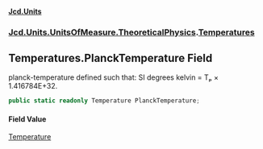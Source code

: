 #### [Jcd.Units](index.md 'index')
### [Jcd.Units.UnitsOfMeasure.TheoreticalPhysics](Jcd.Units.UnitsOfMeasure.TheoreticalPhysics.md 'Jcd.Units.UnitsOfMeasure.TheoreticalPhysics').[Temperatures](Temperatures.md 'Jcd.Units.UnitsOfMeasure.TheoreticalPhysics.Temperatures')

## Temperatures.PlanckTemperature Field

planck-temperature defined such that: SI degrees kelvin = Tₚ × 1.416784E+32.

```csharp
public static readonly Temperature PlanckTemperature;
```

#### Field Value
[Temperature](Temperature.md 'Jcd.Units.UnitTypes.Temperature')